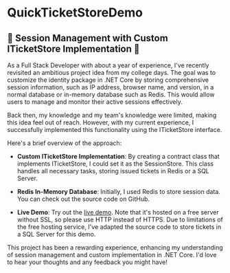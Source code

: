 # QuickTicketStoreDemo

## 🚀 Session Management with Custom ITicketStore Implementation 🚀

As a Full Stack Developer with about a year of experience, I've recently revisited an ambitious project idea from my college days. The goal was to customize the identity package in .NET Core by storing comprehensive session information, such as IP address, browser name, and version, in a normal database or in-memory database such as Redis. This would allow users to manage and monitor their active sessions effectively.

Back then, my knowledge and my team's knowledge were limited, making this idea feel out of reach. However, with my current experience, I successfully implemented this functionality using the ITicketStore interface.

Here's a brief overview of the approach:

- **Custom ITicketStore Implementation**: By creating a contract class that implements ITicketStore, I could set it as the SessionStore. This class handles all necessary tasks, storing issued tickets in Redis or a SQL Server.

- **Redis In-Memory Database**: Initially, I used Redis to store session data. You can check out the source code on GitHub.

- **Live Demo**: Try out the [live demo](http://quickticketstoredemo.runasp.net/). Note that it's hosted on a free server without SSL, so please use HTTP instead of HTTPS. Due to limitations of the free hosting service, I've adapted the source code to store tickets in a SQL Server for this demo.

This project has been a rewarding experience, enhancing my understanding of session management and custom implementation in .NET Core. I'd love to hear your thoughts and any feedback you might have!
